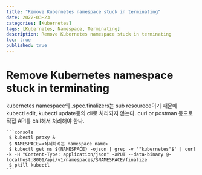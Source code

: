 ```yaml
---
title: "Remove Kubernetes namespace stuck in terminating"
date: 2022-03-23
categories: [Kubernetes]
tags: [Kubernetes, Namespace, Terminating]
description: Remove Kubernetes namespace stuck in terminating
toc: true
published: true
---
```


# Remove Kubernetes namespace stuck in terminating

kubernetes namespace의 .spec.finalizers는 sub resourece이기 때문에 kubectl edit, kubectl update등의 cli로 처리되지 않는다. curl or postman 등으로 직접 API를 call해서 처리해야 한다.

    ```console
     $ kubectl proxy &
     $ NAMESPACE=<삭제하려는 namespace name>
     $ kubectl get ns ${NAMESPACE} -ojson | grep -v '"kubernetes"$' | curl -k -H "Content-Type: application/json" -XPUT --data-binary @- localhost:8001/api/v1/namespaces/$NAMESPACE/finalize
     $ pkill kubectl
    ```
